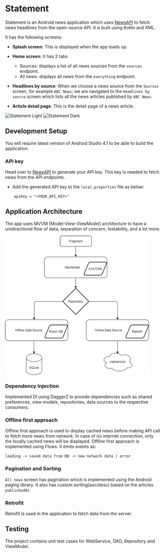 # Statement

Statement is an Android news application which uses [NewsAPI](https://newsapi.org/) to fetch news headlines from the open-source API. It is built using Kotlin and XML.

It has the following screens:

- **Splash screen**: This is displayed when the app loads up.

- **Home screen**: It has 2 tabs

  - Sources: displays a list of all news sources from the `sources` endpoint.
  - All news: displays all news from the `everything` endpoint.

- **Headlines by source**: When we choose a news source from the `Sources` screen, for example `ABC News`; we are navigated to the `Headlines by source` screen which lists all the news articles published by `ABC News`.

- **Article detail page**: This is the detail page of a news article.

<img alt="Statement Light" height="450px" src="https://github.com/RaviRawal13/statement_android/blob/main/screenshots/statement_light.gif?raw=true" />

<img alt="Statement Dark" height="450px" src="https://github.com/RaviRawal13/statement_android/blob/main/screenshots/statement_dark.gif?raw=true" />

## Development Setup

You will require latest version of Android Studio 4.1 to be able to build the application.

### API key

Head over to [NewsAPI](https://newsapi.org/register) to generate your API key. This key is needed to fetch news from the API endpoints.

- Add the generated API key to the `local.properties` file as below:

```
    apiKey = "<YOUR_API_KEY>"
```

## Application Architecture

The app uses MVVM [Model-View-ViewModel] architecture to have a unidirectional flow of data, separation of concern, testability, and a lot more.

<img alt="Flow" height="450px" src="https://github.com/RaviRawal13/statement_android/blob/main/screenshots/base_arch.png?raw=true" />

### Dependency Injection

Implemented DI using Dagger2 to provide dependencies such as shared preferences, view models, repositories, data sources to the respective consumers.

### Offline first approach

Offline first approach is used to display cached news before making API call to fetch more news from network. In case of no internet connection, only the locally cached news will be displayed.
Offline first approach is implemented using Flows. It emits events as:

```
loading -> saved data from DB -> new network data | error
```

### Pagination and Sorting

`All news` screen has pagination which is implemented using the Android paging library. It also has custom sorting(asc/desc) based on the articles `publishedAt`.

### Retrofit

Retrofit is used in the application to fetch data from the server.

## Testing

The project contains unit test cases for WebService, DAO, Repository and ViewModel.
